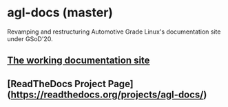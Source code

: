 # agl-docs (master)
Revamping and restructuring Automotive Grade Linux's documentation site under GSoD'20.

## [The working documentation site](https://docs-agl.readthedocs.io/)
## [ReadTheDocs Project Page] (https://readthedocs.org/projects/agl-docs/)
